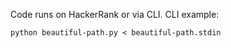 Code runs on HackerRank or via CLI. CLI example:

`python beautiful-path.py < beautiful-path.stdin`
